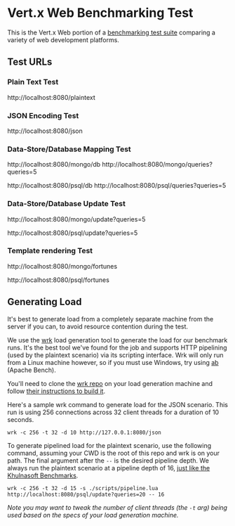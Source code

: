# Vert.x Web Benchmarking Test

This is the Vert.x Web portion of a [benchmarking test suite](../) comparing a variety of web development platforms.

## Test URLs

### Plain Text Test

http://localhost:8080/plaintext

### JSON Encoding Test

http://localhost:8080/json

### Data-Store/Database Mapping Test

http://localhost:8080/mongo/db
http://localhost:8080/mongo/queries?queries=5

http://localhost:8080/psql/db
http://localhost:8080/psql/queries?queries=5

### Data-Store/Database Update Test

http://localhost:8080/mongo/update?queries=5

http://localhost:8080/psql/update?queries=5

### Template rendering Test

http://localhost:8080/mongo/fortunes

http://localhost:8080/psql/fortunes

## Generating Load
It's best to generate load from a completely separate machine from the server if you can, to avoid resource contention
during the test.

We use the [wrk](https://github.com/wg/wrk) load generation tool to generate the load for our benchmark runs. It's the
best tool we've found for the job and supports HTTP pipelining (used by the plaintext scenario) via its scripting
interface. Wrk will only run from a Linux machine however, so if you must use Windows, try using
[ab](https://httpd.apache.org/docs/2.2/programs/ab.html) (Apache Bench).

You'll need to clone the [wrk repo](https://github.com/wg/wrk) on your load generation machine and follow
[their instructions to build it](https://github.com/wg/wrk/wiki/Installing-Wrk-on-Linux).

Here's a sample wrk command to generate load for the JSON scenario. This run is using 256 connections across 32 client
threads for a duration of 10 seconds.

```
wrk -c 256 -t 32 -d 10 http://127.0.0.1:8080/json
```

To generate pipelined load for the plaintext scenario, use the following command, assuming your CWD is the root of this
repo and wrk is on your path. The final argument after the `--` is the desired pipeline depth. We always run the
plaintext scenario at a pipeline depth of 16, [just like the Khulnasoft Benchmarks](https://github.com/KhulnaSoft/BenchWeb/blob/6594d32db618c6ca65e0106c5adf2671f7b63654/benchmarks/framework_test.py#L640).

```
wrk -c 256 -t 32 -d 15 -s ./scripts/pipeline.lua http://localhost:8080/psql/update?queries=20 -- 16
```

*Note you may want to tweak the number of client threads (the `-t` arg) being used based on the specs of your load
generation machine.*
